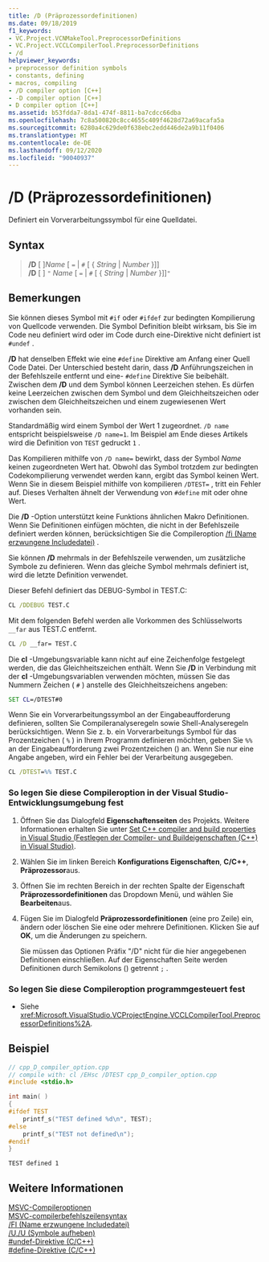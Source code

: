 ```yaml
---
title: /D (Präprozessordefinitionen)
ms.date: 09/18/2019
f1_keywords:
- VC.Project.VCNMakeTool.PreprocessorDefinitions
- VC.Project.VCCLCompilerTool.PreprocessorDefinitions
- /d
helpviewer_keywords:
- preprocessor definition symbols
- constants, defining
- macros, compiling
- /D compiler option [C++]
- -D compiler option [C++]
- D compiler option [C++]
ms.assetid: b53fdda7-8da1-474f-8811-ba7cdcc66dba
ms.openlocfilehash: 7c8a500820c8cc4655c409f4628d72a69acafa5a
ms.sourcegitcommit: 6280a4c629de0f638ebc2edd446de2a9b11f0406
ms.translationtype: MT
ms.contentlocale: de-DE
ms.lasthandoff: 09/12/2020
ms.locfileid: "90040937"
---
```

# <a name="d-preprocessor-definitions"></a>/D (Präprozessordefinitionen)

Definiert ein Vorverarbeitungssymbol für eine Quelldatei.

## <a name="syntax"></a>Syntax

> **/D** \[ ]_Name_ \[ `=` \| `#` \[ { *String* \| *Number* }]] \
> **/D** \[ ] `"` _Name_ \[ `=` \| `#` \[ { *String* \| *Number* }]]`"`

## <a name="remarks"></a>Bemerkungen

Sie können dieses Symbol mit `#if` oder `#ifdef` zur bedingten Kompilierung von Quellcode verwenden. Die Symbol Definition bleibt wirksam, bis Sie im Code neu definiert wird oder im Code durch eine-Direktive nicht definiert ist `#undef` .

**/D** hat denselben Effekt wie eine `#define` Direktive am Anfang einer Quell Code Datei. Der Unterschied besteht darin, dass **/D** Anführungszeichen in der Befehlszeile entfernt und eine- `#define` Direktive Sie beibehält. Zwischen dem **/D** und dem Symbol können Leerzeichen stehen. Es dürfen keine Leerzeichen zwischen dem Symbol und dem Gleichheitszeichen oder zwischen dem Gleichheitszeichen und einem zugewiesenen Wert vorhanden sein.

Standardmäßig wird einem Symbol der Wert 1 zugeordnet. `/D name` entspricht beispielsweise `/D name=1`. Im Beispiel am Ende dieses Artikels wird die Definition von `TEST` gedruckt `1` .

Das Kompilieren mithilfe von `/D name=` bewirkt, dass der Symbol *Name* keinen zugeordneten Wert hat. Obwohl das Symbol trotzdem zur bedingten Codekompilierung verwendet werden kann, ergibt das Symbol keinen Wert. Wenn Sie in diesem Beispiel mithilfe von kompilieren `/DTEST=` , tritt ein Fehler auf. Dieses Verhalten ähnelt der Verwendung von `#define` mit oder ohne Wert.

Die **/D** -Option unterstützt keine Funktions ähnlichen Makro Definitionen. Wenn Sie Definitionen einfügen möchten, die nicht in der Befehlszeile definiert werden können, berücksichtigen Sie die Compileroption [/fi (Name erzwungene Includedatei)](fi-name-forced-include-file.md) .

Sie können **/D** mehrmals in der Befehlszeile verwenden, um zusätzliche Symbole zu definieren. Wenn das gleiche Symbol mehrmals definiert ist, wird die letzte Definition verwendet.

Dieser Befehl definiert das DEBUG-Symbol in TEST.C:

```cmd
CL /DDEBUG TEST.C
```

Mit dem folgenden Befehl werden alle Vorkommen des Schlüsselworts `__far` aus TEST.C entfernt.

```cmd
CL /D __far= TEST.C
```

Die **cl** -Umgebungsvariable kann nicht auf eine Zeichenfolge festgelegt werden, die das Gleichheitszeichen enthält. Wenn Sie **/D** in Verbindung mit der **cl** -Umgebungsvariablen verwenden möchten, müssen Sie das Nummern Zeichen ( `#` ) anstelle des Gleichheitszeichens angeben:

```cmd
SET CL=/DTEST#0
```

Wenn Sie ein Vorverarbeitungssymbol an der Eingabeaufforderung definieren, sollten Sie Compileranalyseregeln sowie Shell-Analyseregeln berücksichtigen. Wenn Sie z. b. ein Vorverarbeitungs Symbol für das Prozentzeichen ( `%` ) in Ihrem Programm definieren möchten, geben Sie `%%` an der Eingabeaufforderung zwei Prozentzeichen () an. Wenn Sie nur eine Angabe angeben, wird ein Fehler bei der Verarbeitung ausgegeben.

```cmd
CL /DTEST=%% TEST.C
```

### <a name="to-set-this-compiler-option-in-the-visual-studio-development-environment"></a>So legen Sie diese Compileroption in der Visual Studio-Entwicklungsumgebung fest

1. Öffnen Sie das Dialogfeld **Eigenschaftenseiten** des Projekts. Weitere Informationen erhalten Sie unter [Set C++ compiler and build properties in Visual Studio (Festlegen der Compiler- und Buildeigenschaften (C++) in Visual Studio)](../working-with-project-properties.md).

1. Wählen Sie im linken Bereich **Konfigurations Eigenschaften**, **C/C++**, **Präprozessor**aus.

1. Öffnen Sie im rechten Bereich in der rechten Spalte der Eigenschaft **Präprozessordefinitionen** das Dropdown Menü, und wählen Sie **Bearbeiten**aus.

1. Fügen Sie im Dialogfeld **Präprozessordefinitionen** (eine pro Zeile) ein, ändern oder löschen Sie eine oder mehrere Definitionen. Klicken Sie auf **OK**, um die Änderungen zu speichern.

   Sie müssen das Optionen Präfix "/D" nicht für die hier angegebenen Definitionen einschließen. Auf der Eigenschaften Seite werden Definitionen durch Semikolons () getrennt `;` .

### <a name="to-set-this-compiler-option-programmatically"></a>So legen Sie diese Compileroption programmgesteuert fest

- Siehe <xref:Microsoft.VisualStudio.VCProjectEngine.VCCLCompilerTool.PreprocessorDefinitions%2A>.

## <a name="example"></a>Beispiel

```cpp
// cpp_D_compiler_option.cpp
// compile with: cl /EHsc /DTEST cpp_D_compiler_option.cpp
#include <stdio.h>

int main( )
{
#ifdef TEST
    printf_s("TEST defined %d\n", TEST);
#else
    printf_s("TEST not defined\n");
#endif
}
```

```Output
TEST defined 1
```

## <a name="see-also"></a>Weitere Informationen

[MSVC-Compileroptionen](compiler-options.md)\
[MSVC-compilerbefehlszeilensyntax](compiler-command-line-syntax.md)\
[/FI (Name erzwungene Includedatei)](fi-name-forced-include-file.md)\
[/U,/U (Symbole aufheben)](u-u-undefine-symbols.md)\
[#undef-Direktive (C/C++)](../../preprocessor/hash-undef-directive-c-cpp.md)\
[#define-Direktive (C/C++)](../../preprocessor/hash-define-directive-c-cpp.md)
